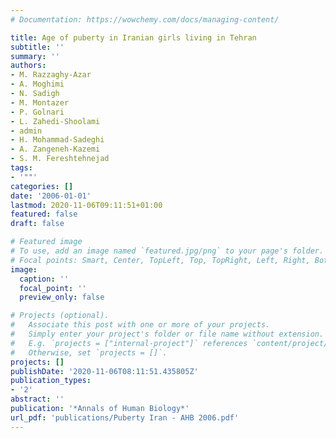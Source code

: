 ```yaml
---
# Documentation: https://wowchemy.com/docs/managing-content/

title: Age of puberty in Iranian girls living in Tehran
subtitle: ''
summary: ''
authors:
- M. Razzaghy-Azar
- A. Moghimi
- N. Sadigh
- M. Montazer
- P. Golnari
- L. Zahedi-Shoolami
- admin
- H. Mohammad-Sadeghi
- A. Zangeneh-Kazemi
- S. M. Fereshtehnejad
tags:
- '""'
categories: []
date: '2006-01-01'
lastmod: 2020-11-06T09:11:51+01:00
featured: false
draft: false

# Featured image
# To use, add an image named `featured.jpg/png` to your page's folder.
# Focal points: Smart, Center, TopLeft, Top, TopRight, Left, Right, BottomLeft, Bottom, BottomRight.
image:
  caption: ''
  focal_point: ''
  preview_only: false

# Projects (optional).
#   Associate this post with one or more of your projects.
#   Simply enter your project's folder or file name without extension.
#   E.g. `projects = ["internal-project"]` references `content/project/deep-learning/index.md`.
#   Otherwise, set `projects = []`.
projects: []
publishDate: '2020-11-06T08:11:51.435805Z'
publication_types:
- '2'
abstract: ''
publication: '*Annals of Human Biology*'
url_pdf: 'publications/Puberty Iran - AHB 2006.pdf'
---
```

